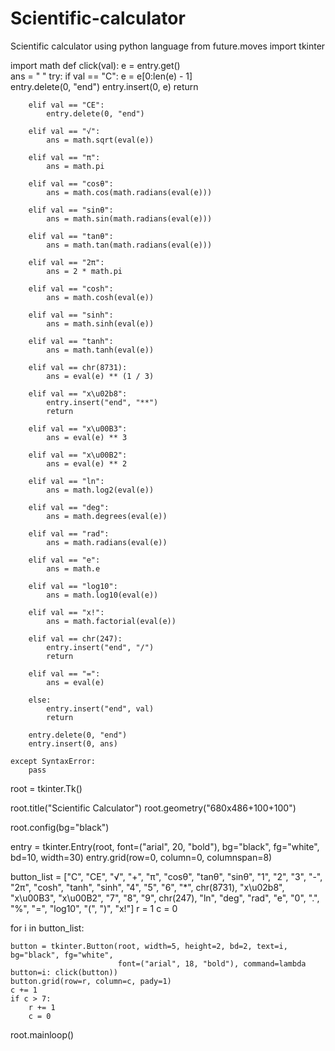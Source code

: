 # Scientific-calculator
Scientific calculator using python language 
from future.moves import tkinter

import math
def click(val):
    e = entry.get()  
    ans = " "
    try:
        if val == "C":
            e = e[0:len(e) - 1]  
            entry.delete(0, "end")
            entry.insert(0, e)
            return
        
        elif val == "CE":
            entry.delete(0, "end")

        elif val == "√":
            ans = math.sqrt(eval(e))

        elif val == "π":
            ans = math.pi

        elif val == "cosθ":
            ans = math.cos(math.radians(eval(e)))

        elif val == "sinθ":
            ans = math.sin(math.radians(eval(e)))

        elif val == "tanθ":
            ans = math.tan(math.radians(eval(e)))

        elif val == "2π":
            ans = 2 * math.pi

        elif val == "cosh":
            ans = math.cosh(eval(e))

        elif val == "sinh":
            ans = math.sinh(eval(e))

        elif val == "tanh":
            ans = math.tanh(eval(e))

        elif val == chr(8731):
            ans = eval(e) ** (1 / 3)

        elif val == "x\u02b8":
            entry.insert("end", "**")
            return

        elif val == "x\u00B3":
            ans = eval(e) ** 3

        elif val == "x\u00B2":
            ans = eval(e) ** 2

        elif val == "ln":
            ans = math.log2(eval(e))

        elif val == "deg":
            ans = math.degrees(eval(e))

        elif val == "rad":
            ans = math.radians(eval(e))

        elif val == "e":
            ans = math.e

        elif val == "log10":
            ans = math.log10(eval(e))

        elif val == "x!":
            ans = math.factorial(eval(e))

        elif val == chr(247):
            entry.insert("end", "/")
            return

        elif val == "=":
            ans = eval(e)

        else:
            entry.insert("end", val)
            return

        entry.delete(0, "end")
        entry.insert(0, ans)

    except SyntaxError:
        pass

root = tkinter.Tk()

root.title("Scientific Calculator")
root.geometry("680x486+100+100")

root.config(bg="black")

entry = tkinter.Entry(root, font=("arial", 20, "bold"), bg="black", fg="white", bd=10, width=30)
entry.grid(row=0, column=0, columnspan=8)

button_list = ["C", "CE", "√", "+", "π", "cosθ", "tanθ", "sinθ", "1", "2", "3", "-", "2π", "cosh", "tanh", "sinh",
               "4", "5", "6", "*", chr(8731), "x\u02b8", "x\u00B3", "x\u00B2", "7", "8", "9", chr(247), "ln", "deg",
               "rad", "e", "0", ".", "%", "=", "log10", "(", ")", "x!"]
r = 1
c = 0

for i in button_list:
    
    button = tkinter.Button(root, width=5, height=2, bd=2, text=i, bg="black", fg="white",
                            font=("arial", 18, "bold"), command=lambda button=i: click(button))
    button.grid(row=r, column=c, pady=1)
    c += 1
    if c > 7:
        r += 1
        c = 0

root.mainloop()
